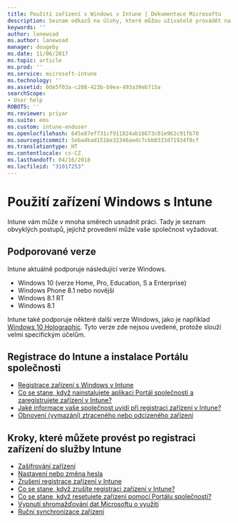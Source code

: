 ```yaml
---
title: Použití zařízení s Windows v Intune | Dokumentace Microsoftu
description: Seznam odkazů na úlohy, které můžou uživatelé provádět na svém zařízení s Windows, když je zaregistrované v Intune
keywords: ''
author: lenewsad
ms.author: lanewsad
manager: dougeby
ms.date: 11/06/2017
ms.topic: article
ms.prod: ''
ms.service: microsoft-intune
ms.technology: ''
ms.assetid: 0de5f03a-c288-423b-b9ea-493a39eb715a
searchScope:
- User help
ROBOTS: ''
ms.reviewer: priyar
ms.suite: ems
ms.custom: intune-enduser
ms.openlocfilehash: 645e87ef731cf911824ab16673c01e962c91fb70
ms.sourcegitcommit: 5eba4bad151be32346aedc7cbb0333d71934f8cf
ms.translationtype: HT
ms.contentlocale: cs-CZ
ms.lasthandoff: 04/16/2018
ms.locfileid: "31017253"
---
```

# <a name="using-your-windows-device-with-intune"></a>Použití zařízení Windows s Intune

Intune vám může v mnoha směrech usnadnit práci. Tady je seznam obvyklých postupů, jejichž provedení může vaše společnost vyžadovat.

## <a name="supported-versions"></a>Podporované verze

Intune aktuálně podporuje následující verze Windows.

* Windows 10 (verze Home, Pro, Education, S a Enterprise)
* Windows Phone 8.1 nebo novější
* Windows 8.1 RT
* Windows 8.1

Intune také podporuje některé další verze Windows, jako je například [Windows 10 Holographic](https://www.microsoft.com/hololens). Tyto verze zde nejsou uvedené, protože slouží velmi specifickým účelům.

## <a name="enrolling-into-intune-and-installing-the-company-portal"></a>Registrace do Intune a instalace Portálu společnosti

- [Registrace zařízení s Windows v Intune](enroll-your-device-in-intune-windows.md)
- [Co se stane, když nainstalujete aplikaci Portál společnosti a zaregistrujete zařízení v Intune?](what-happens-if-you-install-the-company-portal-app-and-enroll-your-device-in-intune-windows.md)
- [Jaké informace vaše společnost uvidí při registraci zařízení v Intune?](what-info-can-your-company-see-when-you-enroll-your-device-in-intune.md)
- [Obnovení (vymazání) ztraceného nebo odcizeného zařízení](reset-erase-your-device-cpwebsite.md)

## <a name="things-you-can-do-when-your-device-is-enrolled-in-intune"></a>Kroky, které můžete provést po registraci zařízení do služby Intune

- [Zašifrování zařízení](encrypt-your-device-windows.md)
- [Nastavení nebo změna hesla](set-or-change-your-password-windows.md)
- [Zrušení registrace zařízení v Intune](unenroll-your-device-from-intune-windows.md)
- [Co se stane, když zrušíte registraci zařízení v Intune?](what-happens-if-you-unenroll-your-device-from-intune-windows.md)
- [Co se stane, když resetujete zařízení pomocí Portálu společnosti?](what-happens-if-you-reset-your-device-using-the-company-portal-windows.md)
- [Vypnutí shromažďování dat Microsoftu o využití](turn-off-microsoft-usage-data-collection-windows.md)
- [Ruční synchronizace zařízení](sync-your-device-manually-windows.md)
